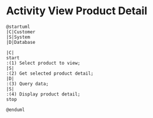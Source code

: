 # Activity View Product Detail

```plantuml
@startuml
|C|Customer
|S|System
|D|Database

|C|
start
:(1) Select product to view;
|S|
:(2) Get selected product detail;
|D|
:(3) Query data;
|S|
:(4) Display product detail;
stop

@enduml
```

<!-- diagram id="activity-view-product-view-product-detail" -->
